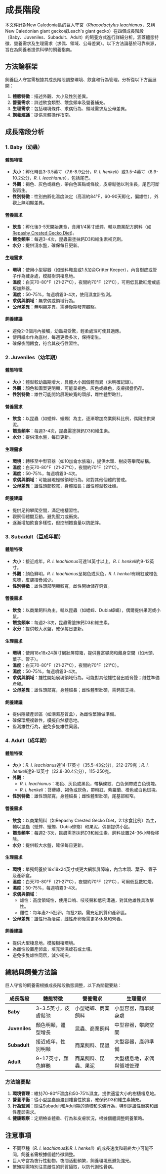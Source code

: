 # 成長階段

本文件針對New Caledonia島的巨人守宮（*Rhacodactylus leachianus*，又稱New Caledonian giant gecko或Leach's giant gecko）在四個成長階段（Baby、Juveniles、Subadult、Adult）的飼養方式進行詳細分析，涵蓋體態特徵、營養需求及生理需求（求偶、領域、公母差異）。以下方法論基於可靠來源，旨在為飼養者提供科學的飼養指南。

## 方法論框架
飼養巨人守宮需根據其成長階段調整環境、飲食和行為管理。分析從以下方面展開：
1. **體態特徵**：描述外觀、大小及性別差異。
2. **營養需求**：詳述飲食類型、餵食頻率及營養補充。
3. **生理需求**：包括環境條件、求偶行為、領域需求及公母差異。
4. **飼養建議**：提供具體操作指南。

## 成長階段分析

### 1. Baby（幼蟲）
#### 體態特徵
- **大小**：孵化時長3-3.5英寸（7.6-8.9公分，*R. l. henkeli*）或3.5-4英寸（8.9-10.2公分，*R. l. leachianus*），包括尾巴。
- **外觀**：褐色、灰色或綠色，帶白色斑點或條紋，皮膚鬆弛以利生長，尾巴可斷裂再生。
- **性別特徵**：性別由孵化溫度決定（高溫約84°F，60-90天孵化，偏雄性），外觀上無明顯差異。

#### 營養需求
- **飲食**：孵化後3-5天開始進食，食用1/4英寸蟋蟀，輔以商業配方飼料（如[Repashy Crested Gecko Diet](https://reptilesmagazine.com/new-caledonian-giant-gecko-care-sheet/))。
- **餵食頻率**：每週3-4次，昆蟲需塗抹鈣D3和維生素補充劑。
- **水分**：提供淺水盤，確保每日更新。

#### 生理需求
- **環境**：使用小型容器（如塑料鞋盒或1.5加侖Critter Keeper），內含樹皮或管子作為藏身處，模擬樹洞棲息地。
- **溫度**：白天70-80°F（21-27°C），夜間約70°F（21°C），可用低瓦數紅燈或底板加熱器。
- **濕度**：50-75%，每週噴霧3-4次，使用濕度計監測。
- **求偶與領域**：無求偶或領域行為。
- **公母差異**：無明顯差異，需待後期發育觀察。

#### 飼養建議
- 避免2-3個月內接觸，幼蟲易受驚，輕柔處理可使其適應。
- 使用紙巾作為底材，每週更換多次，保持衛生。
- 確保夜間餵食，符合其夜行性習性。

### 2. Juveniles（幼年期）
#### 體態特徵
- **大小**：體型較幼蟲期增大，具體大小因個體而異（未明確記錄）。
- **外觀**：顏色和圖案更明顯，可能呈褐色、灰色或綠色，皮膚摺疊仍存。
- **性別特徵**：雄性可能開始展現較寬的頭部，雌性體型略壯。

#### 營養需求
- **飲食**：以昆蟲（如蟋蟀、蠟蠋）為主，逐漸增加商業飼料比例，偶爾提供果泥。
- **餵食頻率**：每週3-4次，昆蟲需塗抹鈣D3和維生素。
- **水分**：提供淺水盤，每日更新。

#### 生理需求
- **環境**：轉移至中型容器（如10加侖水族箱），提供木頭、樹皮等攀爬結構。
- **溫度**：白天70-80°F（21-27°C），夜間約70°F（21°C）。
- **濕度**：50-75%，每週噴霧3-4次。
- **求偶與領域**：可能展現輕微領域行為，如對其他個體的警戒。
- **公母差異**：雄性頭部較寬，身體細長；雌性體型較壯碩。

#### 飼養建議
- 提供足夠攀爬空間，滿足樹棲習性。
- 觀察個體間互動，避免壓力或衝突。
- 逐漸增加飲食多樣性，但控制餵食量以防肥胖。

### 3. Subadult（亞成年期）
#### 體態特徵
- **大小**：接近成年，*R. l. leachianus*可達14英寸以上，*R. l. henkeli*約9-12英寸。
- **外觀**：顏色鮮明，*R. l. leachianus*呈褐色或灰色，*R. l. henkeli*有粉紅或橙色斑塊，皮膚摺疊減少。
- **性別特徵**：雄性頭部明顯較寬，雌性開始儲存鈣質。

#### 營養需求
- **飲食**：以商業飼料為主，輔以昆蟲（如蟋蟀、Dubia蟑螂），偶爾提供果泥或小鼠。
- **餵食頻率**：每週2-3次，昆蟲需塗抹鈣D3和維生素。
- **水分**：提供較大水盤，確保每日更新。

#### 生理需求
- **環境**：使用18x18x24英寸網狀屏障箱，提供豐富攀爬和藏身空間（如木頭、葉子、管子）。
- **溫度**：白天70-80°F（21-27°C），夜間約70°F（21°C）。
- **濕度**：50-75%，每週噴霧3-4次。
- **求偶與領域**：雄性開始展現領域行為，可能對其他雄性發出威脅聲；雌性準備產卵。
- **公母差異**：雄性頭部寬，身體細長；雌性體型壯碩，需鈣質支持。

#### 飼養建議
- 提供隱蔽產卵區（如潮濕基質盒），為雌性繁殖做準備。
- 確保環境複雜性，模擬自然棲息地。
- 監測雄性行為，避免多隻雄性同居。

### 4. Adult（成年期）
#### 體態特徵
- **大小**：*R. l. leachianus*達14-17英寸（35.5-43公分），212-279克；*R. l. henkeli*達9-12英寸（22.8-30.4公分），115-250克。
- **外觀**：
  - *R. l. leachianus*：褐色、灰色或黑色，帶橫條紋、白色側帶或白色斑塊。
  - *R. l. henkeli*：苔蘚綠、褐色或灰色，帶粉紅、紫羅蘭、橙色或白色斑塊。
- **性別特徵**：雄性頭部寬，身體細長；雌性體型壯碩，尾基部較窄。

#### 營養需求
- **飲食**：以商業飼料（如Repashy Crested Gecko Diet，2:1水食比例）為主，輔以昆蟲（蟋蟀、蠟蠋、Dubia蟑螂）和果泥，偶爾提供小鼠。
- **餵食頻率**：每週2-3次，昆蟲需塗抹鈣D3和維生素，飼料放置24-36小時後移除。
- **水分**：提供較大水盤，確保每日更新。

#### 生理需求
- **環境**：單獨飼養於18x18x24英寸或更大網狀屏障箱，內含木頭、葉子、管子及產卵盒。
- **溫度**：白天70-80°F（21-27°C），夜間約70°F（21°C），可用低瓦數紅燈。
- **濕度**：50-75%，每週噴霧3-4次。
- **求偶與領域**：
  - 雄性：高度領域性，使用口哨、吱吱聲和低吼溝通，對其他雄性具攻擊性。
  - 雌性：每年產2-5批卵，每批2顆，需充足鈣質和產卵區。
- **公母差異**：雄性行為活躍，雌性產卵後需更多休息和營養。

#### 飼養建議
- 提供大型棲息地，模擬樹棲環境。
- 為雌性設置產卵盒，填充潮濕蛭石或土壤。
- 避免多隻雄性同居，減少衝突。

## 總結與飼養方法論
巨人守宮的飼養需根據成長階段動態調整，以下為關鍵要點：

| **成長階段** | **體態特徵** | **營養需求** | **生理需求** |
|--------------|--------------|--------------|--------------|
| **Baby**     | 3-3.5英寸，皮膚鬆弛 | 小型蟋蟀、商業飼料 | 小型容器，簡單藏身處 |
| **Juveniles** | 顏色明顯，體型增長 | 昆蟲、商業飼料 | 中型容器，攀爬空間 |
| **Subadult** | 接近成年，性別明顯 | 商業飼料、昆蟲 | 大型容器，產卵準備 |
| **Adult**     | 9-17英寸，顏色鮮艷 | 商業飼料、昆蟲、果泥 | 大型棲息地，求偶與領域管理 |

### 方法論要點
1. **環境管理**：維持70-80°F溫度和50-75%濕度，提供適當大小的樹棲棲息地。
2. **營養平衡**：從小型昆蟲過渡到雜食性飲食，確保鈣D3和維生素補充。
3. **行為監測**：關注Subadult和Adult期的領域和求偶行為，特別是雄性衝突和雌性產卵需求。
4. **健康觀察**：定期檢查體重、行為和皮膚狀況，根據個體調整飼養策略。

## 注意事項
- 不同亞種（*R. l. leachianus*和*R. l. henkeli*）的成長速度和最終大小可能不同，飼養者需根據個體特徵調整。
- 巨人守宮為夜行性動物，夜間活動頻繁，飼養環境應避免強光。
- 繁殖期需特別注意雌性的鈣質攝取，以防代謝性骨病。
